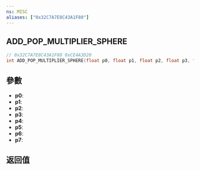 ```yaml
---
ns: MISC
aliases: ["0x32C7A7E8C43A1F80"]
---
```

## ADD_POP_MULTIPLIER_SPHERE

```c
// 0x32C7A7E8C43A1F80 0xCE4A3D20
int ADD_POP_MULTIPLIER_SPHERE(float p0, float p1, float p2, float p3, float p4, float p5, BOOL p6, BOOL p7);
```


## 參數
* **p0**: 
* **p1**: 
* **p2**: 
* **p3**: 
* **p4**: 
* **p5**: 
* **p6**: 
* **p7**: 

## 返回值
